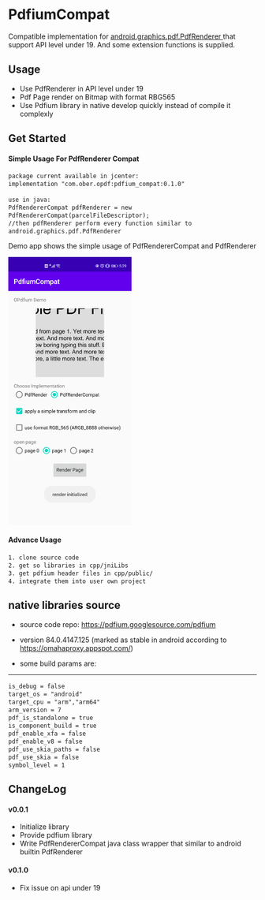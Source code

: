 # PdfiumCompat
Compatible implementation for [ android.graphics.pdf.PdfRenderer ]( https://developer.android.com/reference/android/graphics/pdf/PdfRenderer ) that support API level under 19. And some extension functions is supplied.

## Usage
 * Use PdfRenderer in API level under 19
 * Pdf Page render on Bitmap with format RBG565
 * Use Pdfium library in native develop quickly instead of compile it complexly 

## Get Started
  #### Simple Usage For PdfRenderer Compat
    package current available in jcenter:
    implementation "com.ober.opdf:pdfium_compat:0.1.0"
    
    use in java:
    PdfRendererCompat pdfRenderer = new PdfRendererCompat(parcelFileDescriptor);
    //then pdfRenderer perform every function similar to android.graphics.pdf.PdfRenderer
  
  Demo app shows the simple usage of PdfRendererCompat and PdfRenderer
  
  <img src="https://github.com/Zhang0o/AndroidPdfiumCompat/blob/master/demo_screenshot.png" width="250"/>
  
  
  #### Advance Usage
    1. clone source code
    2. get so libraries in cpp/jniLibs
    3. get pdfium header files in cpp/public/
    4. integrate them into user own project

## native libraries source

  * source code repo: https://pdfium.googlesource.com/pdfium
  
  * version 84.0.4147.125	(marked as stable in android according to https://omahaproxy.appspot.com/)
  
  * some build params are:
  -----
    is_debug = false
    target_os = "android"
    target_cpu = "arm","arm64"
    arm_version = 7
    pdf_is_standalone = true
    is_component_build = true
    pdf_enable_xfa = false
    pdf_enable_v8 = false
    pdf_use_skia_paths = false
    pdf_use_skia = false
    symbol_level = 1
 
## ChangeLog
  #### v0.0.1
   * Initialize library
   * Provide pdfium library 
   * Write PdfRendererCompat java class wrapper that similar to android builtin PdfRenderer
  #### v0.1.0
   * Fix issue on api under 19
